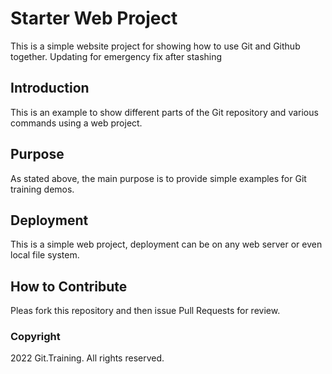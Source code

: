 # Starter Web Project

This is a simple website project for showing how to use Git and Github together.
Updating for emergency fix after stashing

## Introduction

This is an example to show different parts of the Git repository and various 
commands using a web project.

## Purpose

As stated above, the main purpose is to provide simple examples for Git training
demos.

## Deployment

This is a simple web project, deployment can be on any web server or even local
file system.

## How to Contribute

Pleas fork this repository and then issue Pull Requests for review.

### Copyright

2022 Git.Training. All rights reserved.
